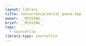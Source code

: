 ```yaml
---
layout: library
title: concurrency/serial_queue.hpp
owner: __MISSING__
brief: __MISSING__
tags:
  - sourcefile
library-type: sourcefile
---
```

